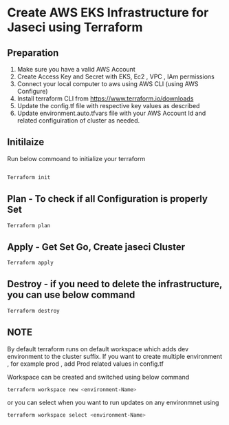 
# Create AWS EKS Infrastructure for Jaseci using Terraform

## Preparation #

1) Make sure you have a valid AWS Account
2) Create Access Key and Secret with EKS, Ec2 , VPC , IAm permissions
3) Connect your local computer to aws using AWS CLI (using AWS Configure)
4) Install terraform CLI from https://www.terraform.io/downloads
4) Update the config.tf file with respective key values as described
5) Update environment.auto.tfvars file with your AWS Account Id and related configuiration of cluster as needed.

## Initilaize ##

Run below commoand to initialize your terraform

```bash

Terraform init

```

## Plan - To check if all Configuration is properly Set ##

```bash
Terraform plan
```
## Apply - Get Set Go, Create jaseci Cluster  ##

```bash
Terraform apply
```

## Destroy - if you need to delete the infrastructure, you can use below command  ##

```bash
Terraform destroy
```

## NOTE  ##

By default terraform runs on default workspace which adds dev environment to the cluster suffix. If you want to create multiple environment , for example prod , add Prod related values in config.tf

Workspace can be created and switched using below command

```bash
terraform workspace new <environment-Name>
```

or you can select when you want to run updates on any environmnet using

```bash
terraform workspace select <environment-Name>
```

